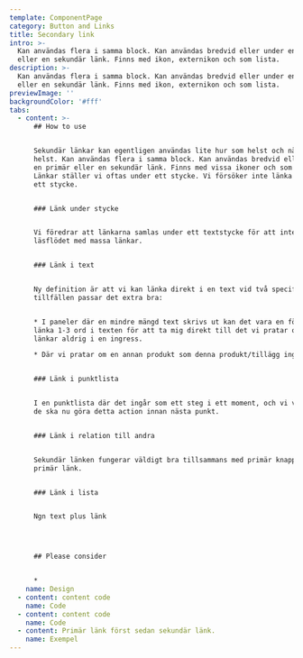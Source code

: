 ```yaml
---
template: ComponentPage
category: Button and Links
title: Secondary link
intro: >-
  Kan användas flera i samma block. Kan användas bredvid eller under en primär
  eller en sekundär länk. Finns med ikon, externikon och som lista. 
description: >-
  Kan användas flera i samma block. Kan användas bredvid eller under en primär
  eller en sekundär länk. Finns med ikon, externikon och som lista. 
previewImage: ''
backgroundColor: '#fff'
tabs:
  - content: >-
      ## How to use


      Sekundär länkar kan egentligen användas lite hur som helst och när som
      helst. Kan användas flera i samma block. Kan användas bredvid eller under
      en primär eller en sekundär länk. Finns med vissa ikoner och som listor.
      Länkar ställer vi oftas under ett stycke. Vi försöker inte länka direkt i
      ett stycke.


      ### Länk under stycke


      Vi föredrar att länkarna samlas under ett textstycke för att inte störa
      läsflödet med massa länkar.


      ### Länk i text


      Ny definition är att vi kan länka direkt i en text vid två specifika
      tillfällen passar det extra bra:


      * I paneler där en mindre mängd text skrivs ut kan det vara en fördel att
      länka 1-3 ord i texten för att ta mig direkt till det vi pratar om. Vi
      länkar aldrig i en ingress.

      * Där vi pratar om en annan produkt som denna produkt/tillägg ingår i.


      ### Länk i punktlista


      I en punktlista där det ingår som ett steg i ett moment, och vi vill att
      de ska nu göra detta action innan nästa punkt.


      ### Länk i relation till andra


      Sekundär länken fungerar väldigt bra tillsammans med primär knapp och
      primär länk.


      ### Länk i lista


      Ngn text plus länk




      ## Please consider


      *
    name: Design
  - content: content code
    name: Code
  - content: content code
    name: Code
  - content: Primär länk först sedan sekundär länk.
    name: Exempel
---
```


